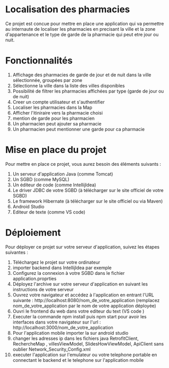 # Localisation des pharmacies
Ce projet est concue pour mettre en place une application qui va permettre au internaute de localiser les pharmacies en precisant la ville et la zone d'appartenance et le type de garde de la pharmacie qui peut etre jour ou nuit.

# Fonctionnalités
1. Affichage des pharmacies de garde de jour et de nuit dans la ville sélectionnée, groupées par zone
2. Sélectionne la ville dans la liste des villes disponibles
3. Possibilité de filtrer les pharmacies affichées par type (garde de jour ou de nuit)
4. Creer un compte utilisateur et s'authentifier
5. Localiser les pharmacies dans la Map
6. Afficher l'itiniraire vers la pharmacie choisi
7. mention de garde pour les pharmacien
8. Un pharmacien peut ajouter sa pharmacie
9. Un pharmacien peut mentionner une garde pour ca pharmacie

# Mise en place du projet
Pour mettre en place ce projet, vous aurez besoin des éléments suivants :
1. Un serveur d'application Java (comme Tomcat)
2. Un SGBD (comme MySQL)
3. Un éditeur de code (comme IntellijIdea)
4. Le driver JDBC de votre SGBD (à télécharger sur le site officiel de votre SGBD)
5. Le framework Hibernate (à télécharger sur le site officiel ou via Maven)
6. Android Studio
7. Editeur de texte (comme VS code)

# Déploiement
Pour déployer ce projet sur votre serveur d'application, suivez les étapes suivantes :

1. Téléchargez le projet sur votre ordinateur
2. importer backend dans IntellijIdea par exemple
3. Configurez la connexion à votre SGBD dans le fichier application.proprties
4. Déployez l'archive sur votre serveur d'application en suivant les instructions de votre serveur
5. Ouvrez votre navigateur et accédez à l'application en entrant l'URL suivante : http://localhost:8080/nom_de_votre_application (remplacez nom_de_votre_application par le nom de votre application déployée)
6. Ouvri le frontend du web dans votre editeur du text (VS code )
7. Executer la commande npm install puis npm start pour avoir les interfaces dans votre navigateur sur l'url : http://localhost:3000/nom_de_votre_application
8. Pour l'application mobile importer la sur android studio
9. changer les adresses ip dans les fichiers java RetrofitClient, RechercheMap , villesViewModel, SlidesHowViewModel, ApiClient sans oublier Network_Security_Config.xml
10. executer l'application sur l'emulateur ou votre telephone portable en connectant le backend et le telephone sur l'application  mobile
